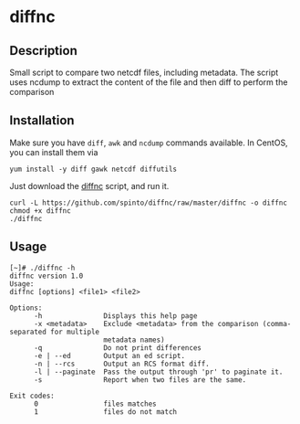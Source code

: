 # diffnc

## Description
Small script to compare two netcdf files, including metadata. The script uses ncdump to extract the content of the file and then diff to perform the comparison

## Installation
Make sure you have `diff`, `awk` and `ncdump` commands available.
In CentOS, you can install them via
```shell
yum install -y diff gawk netcdf diffutils
```

Just download the [diffnc](https://github.com/spinto/diffnc/raw/master/diffnc) script, and run it.
```shell
curl -L https://github.com/spinto/diffnc/raw/master/diffnc -o diffnc
chmod +x diffnc
./diffnc
```

## Usage
```shell
[~]# ./diffnc -h
diffnc version 1.0
Usage:
diffnc [options] <file1> <file2>

Options:
      -h               Displays this help page
      -x <metadata>    Exclude <metadata> from the comparison (comma-separated for multiple
                       metadata names)
      -q               Do not print differences
      -e | --ed        Output an ed script.
      -n | --rcs       Output an RCS format diff.
      -l | --paginate  Pass the output through 'pr' to paginate it.
      -s               Report when two files are the same.

Exit codes:
      0                files matches
      1                files do not match
```
